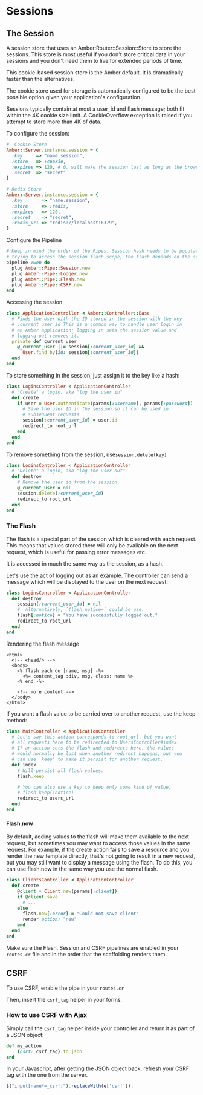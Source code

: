 # Sessions

## The Session

A session store that uses an Amber:Router::Session::Store to store the sessions. This store is most useful if you don't store critical data in your sessions and you don't need them to live for extended periods of time.

This cookie-based session store is the Amber default. It is dramatically faster than the alternatives.

The cookie store used for storage is automatically configured to be the best possible option given your application's configuration.

Sessions typically contain at most a user\_id and flash message; both fit within the 4K cookie size limit. A CookieOverflow exception is raised if you attempt to store more than 4K of data.

To configure the session:

```ruby
#  Cookie Store
Amber::Server.instance.session = {
  :key     => "name.session",
  :store   => :cookie,
  :expires => 120, # 0, will make the session last as long as the browser is open, upon closing, session will be terminated
  :secret  => "secret"
}

# Redis Store
Amber::Server.instance.session = {
  :key       => "name.session",
  :store     => :redis,
  :expires   => 120,
  :secret    => "secret",
  :redis_url => "redis://localhost:6379",
}
```

Configure the Pipeline

```ruby
# Keep in mind the order of the Pipes. Session hash needs to be populated before 
# trying to access the session flash scope, the flash depends on the session. 
pipeline :web do
  plug Amber::Pipe::Session.new
  plug Amber::Pipe::Logger.new
  plug Amber::Pipe::Flash.new
  plug Amber::Pipe::CSRF.new
end
```

Accessing the session

```ruby
class ApplicationController < Amber::Controller::Base
  # Finds the User with the ID stored in the session with the key
  # :current_user_id This is a common way to handle user login in
  # an Amber application; logging in sets the session value and
  # logging out removes it.
  private def current_user
    @_current_user ||= session[:current_user_id] &&
      User.find_by(id: session[:current_user_id])
  end
end
```

To store something in the session, just assign it to the key like a hash:

```ruby
class LoginsController < ApplicationController
  # "Create" a login, aka "log the user in"
  def create
    if user = User.authenticate(params[:username], params[:password])
      # Save the user ID in the session so it can be used in
      # subsequent requests
      session[:current_user_id] = user.id
      redirect_to root_url
    end
  end
end
```

To remove something from the session, use`session.delete(key)`

```ruby
class LoginsController < ApplicationController
  # "Delete" a login, aka "log the user out"
  def destroy
    # Remove the user id from the session
    @_current_user = nil
    session.delete(:current_user_id)
    redirect_to root_url
  end
end
```

### The Flash

The flash is a special part of the session which is cleared with each request. This means that values stored there will only be available on the next request, which is useful for passing error messages etc.

It is accessed in much the same way as the session, as a hash.

Let's use the act of logging out as an example. The controller can send a message which will be displayed to the user on the next request:

```ruby
class LoginsController < ApplicationController
  def destroy
    session[:current_user_id] = nil
    #  Alternatively, `flash.notice=` could be use.
    flash[:notice] = "You have successfully logged out."
    redirect_to root_url
  end
end
```

Rendering the flash message

```markup
<html>
  <!-- <head/> -->
  <body>
    <% flash.each do |name, msg| -%>
      <%= content_tag :div, msg, class: name %>
    <% end -%>

    <!-- more content -->
  </body>
</html>
```

If you want a flash value to be carried over to another request, use the keep method:

```ruby
class MainController < ApplicationController
  # Let's say this action corresponds to root_url, but you want
  # all requests here to be redirected to UsersController#index.
  # If an action sets the flash and redirects here, the values
  # would normally be lost when another redirect happens, but you
  # can use 'keep' to make it persist for another request.
  def index
    # Will persist all flash values.
    flash.keep

    # You can also use a key to keep only some kind of value.
    # flash.keep(:notice)
    redirect_to users_url
  end
end
```

#### Flash.now

By default, adding values to the flash will make them available to the next request, but sometimes you may want to access those values in the same request. For example, if the create action fails to save a resource and you render the new template directly, that's not going to result in a new request, but you may still want to display a message using the flash. To do this, you can use flash.now in the same way you use the normal flash.

```ruby
class ClientsController < ApplicationController
  def create
    @client = Client.new(params[:client])
    if @client.save
      # ...
    else
      flash.now[:error] = "Could not save client"
      render action: "new"
    end
  end
end
```

Make sure the Flash, Session and CSRF pipelines are enabled in your `routes.cr` file and in the order that the scaffolding renders them.

## CSRF

To use CSRF, enable the pipe in your `routes.cr`

Then, insert the `csrf_tag` helper in your forms.

### How to use CSRF with Ajax

Simply call the `csrf_tag` helper inside your controller and return it as part of a JSON object:

```ruby
def my_action
    {csrf: csrf_tag}.to_json
end
```

In your Javascript, after getting the JSON object back, refresh your CSRF tag with the one from the server.

```javascript
$("input[name*=_csrf]").replaceWith(e['csrf']);
```
